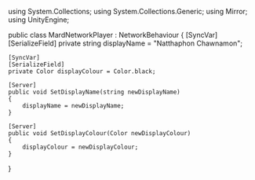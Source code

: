using System.Collections;
using System.Collections.Generic;
using Mirror;
using UnityEngine;

public class MardNetworkPlayer : NetworkBehaviour
{
    [SyncVar]
    [SerializeField]
    private string displayName = "Natthaphon Chawnamon";

    [SyncVar]
    [SerializeField]
    private Color displayColour = Color.black;

    [Server]
    public void SetDisplayName(string newDisplayName)
    {
        displayName = newDisplayName;
    }

    [Server]
    public void SetDisplayColour(Color newDisplayColour)
    {
        displayColour = newDisplayColour;
    }
}
